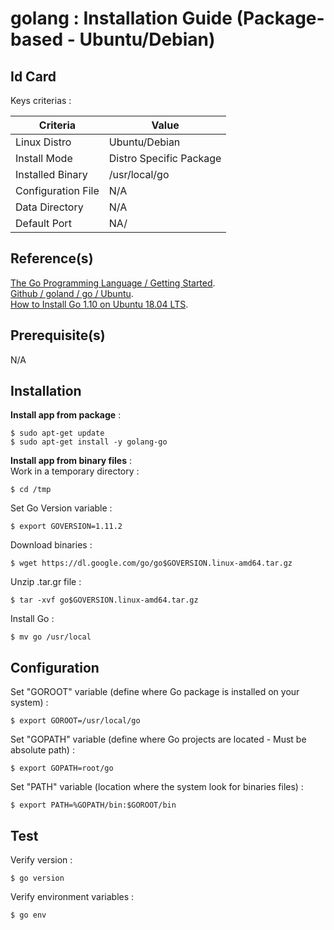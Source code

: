 golang : Installation Guide (Package-based - Ubuntu/Debian)
==
Id Card
-
Keys criterias :
<table>
    <thead>
        <tr>
            <th>Criteria</th>
            <th>Value</th>
        </tr>
    </thead>
    <tbody>
        <tr>
            <td>Linux Distro</td>
            <td>Ubuntu/Debian</td>
        </tr>
        <tr>
            <td>Install Mode</td>
            <td>Distro Specific Package</td>
        </tr>
        <tr>
            <td>Installed Binary</td>
            <td>/usr/local/go</td>
        </tr>
        <tr>
            <td>Configuration File</td>
            <td>N/A</td>
        </tr>
        <tr>
            <td>Data Directory</td>
            <td>N/A</td>
        </tr>
        <tr>
            <td>Default Port</td>
            <td>NA/</td>
        </tr>
    </tbody>
</table>

Reference(s)
-
<a href="https://golang.org/doc/install">The Go Programming Language / Getting Started</a>.  
<a href="https://github.com/golang/go/wiki/Ubuntu">Github / goland / go / Ubuntu</a>.  
<a href="https://tecadmin.net/install-go-on-ubuntu/">How to Install Go 1.10 on Ubuntu 18.04 LTS</a>.    

Prerequisite(s)
-
N/A

Installation
-
__Install app from package__ :   
<pre><code>$ sudo apt-get update
$ sudo apt-get install -y golang-go</code></pre>

__Install app from binary files__ :   
Work in a temporary directory :
<pre><code>$ cd /tmp</code></pre>

Set Go Version variable :
<pre><code>$ export GOVERSION=1.11.2</code></pre>

Download binaries :
<pre><code>$ wget https://dl.google.com/go/go$GOVERSION.linux-amd64.tar.gz</code></pre>

Unzip .tar.gr file  :
<pre><code>$ tar -xvf go$GOVERSION.linux-amd64.tar.gz</code></pre>

Install Go  :
<pre><code>$ mv go /usr/local</code></pre>

Configuration
-
Set "GOROOT" variable (define where Go package is installed on your system) : 
<pre><code>$ export GOROOT=/usr/local/go</code></pre>

Set "GOPATH" variable (define where Go projects are located - Must be absolute path) : 
<pre><code>$ export GOPATH=root/go</code></pre>

Set "PATH" variable (location where the system look for binaries files) : 
<pre><code>$ export PATH=%GOPATH/bin:$GOROOT/bin</code></pre>

Test
-
Verify version :
<pre><code>$ go version</code></pre>

Verify environment variables :
<pre><code>$ go env</code></pre>
